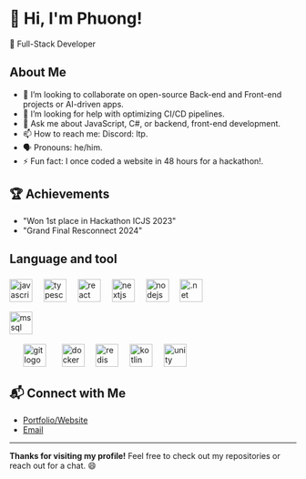 
# 👋 Hi, I'm Phuong!
🚀 Full-Stack Developer

## About Me
- 👯 I’m looking to collaborate on open-source Back-end and Front-end projects or AI-driven apps.
- 🤔 I’m looking for help with optimizing CI/CD pipelines.
- 💬 Ask me about JavaScript, C#, or backend, front-end development.
- 📫 How to reach me: Discord: ltp.
- 🗣️ Pronouns: he/him.
- ⚡ Fun fact: I once coded a website in 48 hours for a hackathon!.

## 🏆 Achievements
- "Won 1st place in Hackathon ICJS 2023"
- "Grand Final Resconnect 2024"
###

<h2 align="left">Language and tool</h2>

###

<div align="left">
  <a href="https://developer.mozilla.org/en-US/docs/Web/JavaScript" target="_blank" rel="noopener noreferrer"><img src="https://cdn.jsdelivr.net/gh/devicons/devicon/icons/javascript/javascript-original.svg" height="40" alt="javascript logo"></a>
  <img width="12">
  <a href="https://www.typescriptlang.org/" target="_blank" rel="noopener noreferrer"><img src="https://cdn.jsdelivr.net/gh/devicons/devicon/icons/typescript/typescript-original.svg" height="40" alt="typescript logo"></a>
  <img width="12">
  <a href="https://react.dev/" target="_blank" rel="noopener noreferrer"><img src="https://cdn.jsdelivr.net/gh/devicons/devicon/icons/react/react-original.svg" height="40" alt="react logo"></a>
  <img width="12">
  <a href="https://nextjs.org/" target="_blank" rel="noopener noreferrer"><img src="https://cdn.jsdelivr.net/gh/devicons/devicon/icons/nextjs/nextjs-original.svg" height="40" alt="nextjs logo"></a>
  <img width="12">
  <a href="https://nodejs.org/" target="_blank" rel="noopener noreferrer"><img src="https://cdn.jsdelivr.net/gh/devicons/devicon/icons/nodejs/nodejs-original.svg" height="40" alt="nodejs logo"></a>
  <img width="12">
  <a href="https://dotnet.microsoft.com/" target="_blank" rel="noopener noreferrer"><img src="https://cdn.jsdelivr.net/gh/devicons/devicon/icons/dotnetcore/dotnetcore-original.svg" height="40" alt=".net logo"></a>

  
  <a href="https://www.microsoft.com/en-us/sql-server" target="_blank" rel="noopener noreferrer"><img src="https://cdn.jsdelivr.net/gh/devicons/devicon/icons/microsoftsqlserver/microsoftsqlserver-plain.svg" height="40" alt="mssql logo"></a>
  <img width="12">

  
  <img width="12">
  <a href="https://git-scm.com/" target="_blank" rel="noopener noreferrer"><img src="https://cdn.jsdelivr.net/gh/devicons/devicon/icons/git/git-original.svg" height="40" alt="git logo"></a>
  <img width="12">
  <a href="https://www.docker.com/" target="_blank" rel="noopener noreferrer"><img src="https://cdn.jsdelivr.net/gh/devicons/devicon/icons/docker/docker-original.svg" height="40" alt="docker logo"></a>
  <img width="12">
  <a href="https://redis.io/" target="_blank" rel="noopener noreferrer"><img src="https://cdn.jsdelivr.net/gh/devicons/devicon/icons/redis/redis-original.svg" height="40" alt="redis logo"></a>
  <img width="12">
  <a href="https://kotlinlang.org/" target="_blank" rel="noopener noreferrer"><img src="https://cdn.jsdelivr.net/gh/devicons/devicon/icons/kotlin/kotlin-original.svg" height="40" alt="kotlin logo"></a>
  <img width="12">
  <a href="https://unity.com/" target="_blank" rel="noopener noreferrer"><img src="https://cdn.jsdelivr.net/gh/devicons/devicon/icons/unity/unity-original.svg" height="40" alt="unity logo"></a>
</div>

###
## 📬 Connect with Me
- [Portfolio/Website](https://your-website.com)
- [Email](mailto:lephuong14052004@gmail.com)

---

**Thanks for visiting my profile!** Feel free to check out my repositories or reach out for a chat. 😄
